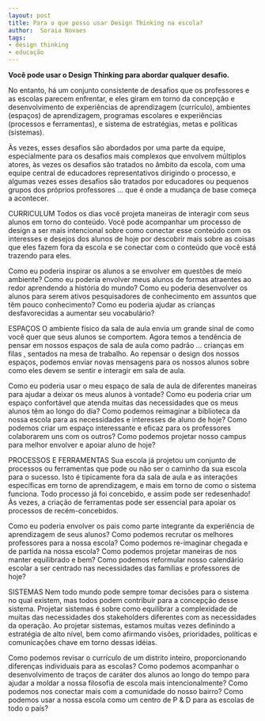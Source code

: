 ```yaml
---
layout: post
title: Para o que posso usar Design Thinking na escola?
author:  Soraia Novaes
tags:
- design thinking
- educação
---
```


**Você pode usar o Design Thinking para abordar qualquer desafio.**

No entanto, há um conjunto consistente de desafios que os professores e as escolas parecem enfrentar, e eles giram em torno da concepção e desenvolvimento de experiências de aprendizagem (currículo), ambientes (espaços) de aprendizagem, programas escolares e experiências (processos e ferramentas), e sistema de estratégias, metas e políticas (sistemas).

Às vezes, esses desafios são abordados por uma parte da equipe, especialmente para os desafios mais complexos que envolvem múltiplos atores, às vezes os desafios são tratados no âmbito da escola, com uma equipe central de educadores representativos dirigindo o processo, e algumas vezes esses desafios são tratados por educadores ou pequenos grupos dos próprios professores … que é onde a mudança de base começa a acontecer.

CURRICULUM
Todos os dias você projeta maneiras de interagir com seus alunos em torno do conteúdo. Você pode acompanhar um processo de design a ser mais intencional sobre como conectar esse conteúdo com os interesses e desejos dos alunos de hoje por descobrir mais sobre as coisas que eles fazem fora da escola e se conectar com o conteúdo que você está trazendo para eles.

Como eu poderia inspirar os alunos a se envolver em questões de meio ambiente?
Como eu poderia envolver meus alunos de formas atraentes ao redor aprendendo a história do mundo?
Como eu poderia desenvolver os alunos para serem ativos pesquisadores de conhecimento em assuntos que têm pouco conhecimento?
Como eu poderia ajudar as crianças desfavorecidas a aumentar seu vocabulário?

ESPAÇOS
O ambiente físico da sala de aula envia um grande sinal de como você quer que seus alunos se comportem. Agora temos a tendência de pensar em nossos espaços de sala de aula como padrão … crianças em filas , sentados na mesa de trabalho. Ao repensar o design dos nossos espaços, podemos enviar novas mensagens para os nossos alunos sobre como eles devem se sentir e interagir em sala de aula.

Como eu poderia usar o meu espaço de sala de aula de diferentes maneiras para ajudar a deixar os meus alunos à vontade?
Como eu poderia criar um espaço confortável que atenda muitas das necessidades que os meus alunos têm ao longo do dia?
Como podemos reimaginar a biblioteca da nossa escola para as necessidades e interesses de aluno de hoje?
Como podemos criar um espaço interessante e eficaz para os professores colaborarem uns com os outros?
Como podemos projetar nosso campus para melhor envolver e apoiar aluno de hoje?

PROCESSOS E FERRAMENTAS
Sua escola já projetou um conjunto de processos ou ferramentas que pode ou não ser o caminho da sua escola para o sucesso. Isto é tipicamente fora da sala de aula e as interações específicas em torno de aprendizagem, e mais em torno de como o sistema funciona. Todo processo já foi concebido, e assim pode ser redesenhado! Às vezes, a criação de ferramentas pode ser essencial para apoiar os processos de recém-concebidos.

Como eu poderia envolver os pais como parte integrante da experiência de aprendizagem de seus alunos?
Como podemos recrutar os melhores professores para a nossa escola?
Como podemos re-imaginar chegada e de partida na nossa escola?
Como podemos projetar maneiras de nos manter equilibrado e bem?
Como podemos reformular nosso calendário escolar a ser centrado nas necessidades das famílias e professores de hoje?

SISTEMAS
Nem todo mundo pode sempre tomar decisões para o sistema no qual existem, mas todos podem contribuir para a concepção desse sistema. Projetar sistemas é sobre como equilibrar a complexidade de muitas das necessidades dos stakeholders diferentes com as necessidades da operação. Ao projetar sistemas, estamos muitas vezes definindo a estratégia de alto nível, bem como afirmando visões, prioridades, políticas e comunicações chave em torno dessas idéias.

Como podemos revisar o currículo de um distrito inteiro, proporcionando diferenças individuais para as escolas?
Como podemos acompanhar o desenvolvimento de traços de caráter dos alunos ao longo do tempo para ajudar a moldar a nossa filosofia de escola mais intencionalmente?
Como podemos nos conectar mais com a comunidade do nosso bairro?
Como podemos usar a nossa escola como um centro de P & D para as escolas de todo o país?